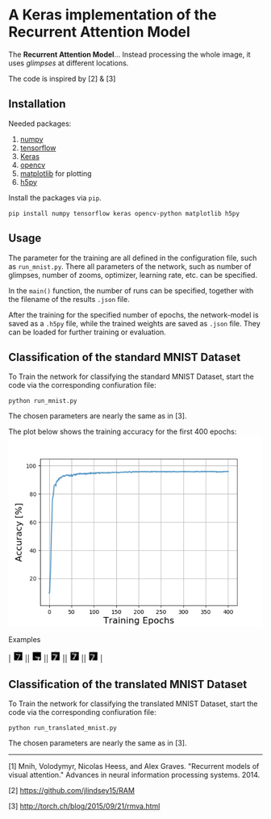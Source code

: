 # A Keras implementation of the Recurrent Attention Model

The **Recurrent Attention Model**...
Instead processing the whole image, it uses *glimpses* at different locations.

The code is inspired by [2] & [3]

## Installation
Needed packages:
1. [numpy](http://www.numpy.org/)
2. [tensorflow](https://www.tensorflow.org/)
3. [Keras](https://keras.io/)
4. [opencv](https://opencv.org/)
5. [matplotlib](http://matplotlib.org/) for plotting
6. [h5py](http://www.h5py.org/)

Install the packages via `pip`.

```
pip install numpy tensorflow keras opencv-python matplotlib h5py
```

## Usage
The parameter for the training are all defined in the configuration file, 
such as `run_mnist.py`.
There all parameters of the network, such as number of glimpses, number of zooms, 
optimizer, learning rate, etc. can be specified.

In the `main()` function, the number of runs can be specified, together with the 
filename of the results `.json` file.

After the training for the specified number of epochs, the network-model is 
saved as a `.h5py` file, while the trained weights are saved as `.json` file.
They can be loaded for further training or evaluation.

## Classification of the standard MNIST Dataset
To Train the network for classifying the standard MNIST Dataset, 
start the code via the corresponding confiuration file:
```
python run_mnist.py
```
The chosen parameters are nearly the same as in [3].

The plot below shows the training accuracy for the first 400 epochs:
![Example](./MNIST_Results/MNIST_accuracy.png)

Examples


|<img src="./MNIST_Results/Images/symbol_0.png" alt="Symbol0" width="28">||<img src="./MNIST_Results/Images/symbol_0_glimpse_0_zoom_1.png" alt="Glimpse0" style="width: 28px;"/>||<img src="./MNIST_Results/Images/symbol_0_glimpse_1_zoom_1.png" alt="Glimpse1" style="width: 28px;"/>||<img src="./MNIST_Results/Images/symbol_0_glimpse_2_zoom_1.png" alt="Glimpse2" style="width: 28px;"/>||<img src="./MNIST_Results/Images/symbol_0_glimpse_3_zoom_1.png" alt="Glimpse3" style="width: 28px;"/>|

## Classification of the translated MNIST Dataset
To Train the network for classifying the translated MNIST Dataset, 
start the code via the corresponding confiuration file:
```
python run_translated_mnist.py
```
The chosen parameters are nearly the same as in [3].


--------
[1] Mnih, Volodymyr, Nicolas Heess, and Alex Graves. "Recurrent models of visual attention." Advances in neural information processing systems. 2014.

[2] https://github.com/jlindsey15/RAM

[3] http://torch.ch/blog/2015/09/21/rmva.html
